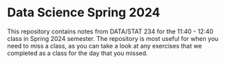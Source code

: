 # Data Science Spring 2024

This repository contains notes from DATA/STAT 234 for the 11:40 - 12:40 class in Spring 2024 semester. The repository is most useful for when you need to miss a class, as you can take a look at any exercises that we completed as a class for the day that you missed.
